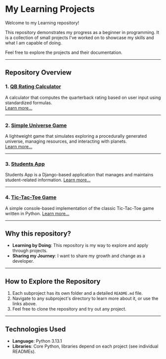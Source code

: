 # My Learning Projects

Welcome to my Learning repository!  

This repository demonstrates my progress as a beginner in programming. It is a collection of small projects I've worked on to showcase my skills and what I am capable of doing. 

Feel free to explore the projects and their documentation.  

---

## Repository Overview

### 1. [QB Rating Calculator](qb-rating-rechner/README.md)
A calculator that computes the quarterback rating based on user input using standardized formulas.  
[Learn more...](qb-rating-rechner/README.md)

---

### 2. [Simple Universe Game](simple-universe-game/README.md)
A lightweight game that simulates exploring a procedurally generated universe, managing resources, and interacting with planets.  
[Learn more...](simple-universe-game/README.md)

---

### 3. [Students App](students-app/README.md)
Students App is a Django-based application that manages and maintains student-related information.
[Learn more...](students-app/README.md)

---

### 4. [Tic-Tac-Toe Game](tic-tac-toe/README.md)
A simple console-based implementation of the classic Tic-Tac-Toe game written in Python.
[Learn more...](tic-tac-toe/README.md)

---

## Why this repository?

- **Learning by Doing**: This repository is my way to explore and apply through projects.
- **Sharing my Journey**: I want to share my growth and change as a developer.

---

## How to Explore the Repository

1. Each subproject has its own folder and a detailed `README.md` file.
2. Navigate to any subproject's directory to learn more about it, or use the links above.
3. Feel free to clone the repository and try out any project.

---

## Technologies Used

- **Language**: Python 3.13.1  
- **Libraries**: Core Python, libraries depend on each project (see individual READMEs).
